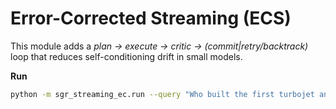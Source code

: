 # Error-Corrected Streaming (ECS)

This module adds a *plan → execute → critic → (commit|retry/backtrack)* loop that reduces self-conditioning drift in small models.

**Run**
```bash
python -m sgr_streaming_ec.run --query "Who built the first turbojet and when?" --max-steps 8
